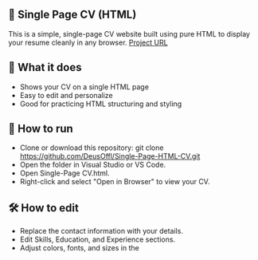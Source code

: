 ## 📝 Single Page CV (HTML)
This is a simple, single-page CV website built using pure HTML to display your resume cleanly in any browser.
[Project URL](http://127.0.0.1:3002/single-page%20cv)

## 📄 What it does
* Shows your CV on a single HTML page
* Easy to edit and personalize
* Good for practicing HTML structuring and styling

## 🚀 How to run
* Clone or download this repository:
git clone https://github.com/DeusOffl/Single-Page-HTML-CV.git
* Open the folder in Visual Studio or VS Code.
* Open Single-Page CV.html.
* Right-click and select "Open in Browser" to view your CV.

## 🛠️ How to edit
* Replace the contact information with your details.
* Edit Skills, Education, and Experience sections.
* Adjust colors, fonts, and sizes in the <style> section as you like.


## 🌱 Skills practiced
✅ Basic HTML structure
✅ Inline CSS styling
✅ Adding links to LinkedIn and GitHub
✅ Structuring content for clarity

## 📸 Preview
<img width="1745" height="869" alt="image" src="https://github.com/user-attachments/assets/379c5250-a8d9-43bc-9f95-7a79e8c552cb" />


## 📄 License
This project is open for learning and personal use. Feel free to modify and use it to showcase your own CV online.

